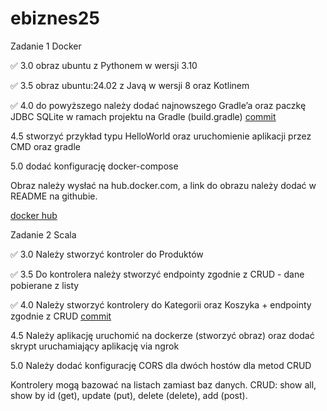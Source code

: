 # ebiznes25

Zadanie 1 Docker

✅ 3.0 obraz ubuntu z Pythonem w wersji 3.10

✅ 3.5 obraz ubuntu:24.02 z Javą w wersji 8 oraz Kotlinem

✅ 4.0 do powyższego należy dodać najnowszego Gradle’a oraz paczkę JDBC
SQLite w ramach projektu na Gradle (build.gradle) [commit](https://github.com/T-H-A-N-N/ebiznes25/commit/e5bb0bb19ae7c395f4dfef52fa064cae7a62e933)

4.5 stworzyć przykład typu HelloWorld oraz uruchomienie aplikacji
przez CMD oraz gradle

5.0 dodać konfigurację docker-compose

Obraz należy wysłać na hub.docker.com, a link do obrazu należy dodać w
README na githubie.

[docker hub](https://hub.docker.com/r/th4nn/ebiz1)

Zadanie 2 Scala

✅ 3.0 Należy stworzyć kontroler do Produktów

✅ 3.5 Do kontrolera należy stworzyć endpointy zgodnie z CRUD - dane
pobierane z listy

✅ 4.0 Należy stworzyć kontrolery do Kategorii oraz Koszyka + endpointy
zgodnie z CRUD [commit](https://github.com/T-H-A-N-N/ebiznes25/commit/19d54ffa5029ed7ae182f1871ff669bc37ae3b6d)

4.5 Należy aplikację uruchomić na dockerze (stworzyć obraz) oraz dodać
skrypt uruchamiający aplikację via ngrok

5.0 Należy dodać konfigurację CORS dla dwóch hostów dla metod CRUD

Kontrolery mogą bazować na listach zamiast baz danych. CRUD: show all,
show by id (get), update (put), delete (delete), add (post).
